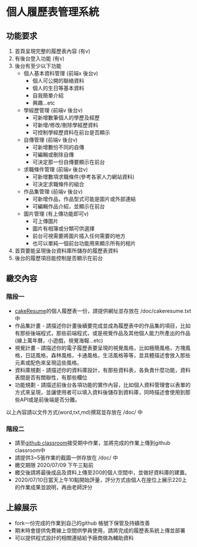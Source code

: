 # 個人履歷表管理系統
## 功能要求
1. 首頁呈現完整的履歷表內容 (有v)
2. 有後台登入功能 (有v)
3. 後台有至少以下功能
   * 個人基本資料管理 (前端x 後台v)
     * 個人可公開的聯絡資料
     * 個人的生日等基本資料
     * 自我簡單介紹
     * 興趣...etc
   * 學經歷管理 (前端v 後台v)
     * 可新增數筆個人的學歷及經歷
     * 可新增/修改/刪除學經歷資料
     * 可控制學經歷資料在前台是否顯示
   * 自傳管理 (前端v 後台v)
     * 可新增數份不同的自傳
     * 可編輯或刪除自傳
     * 可決定那一份自傳要顯示在前台
   * 求職條件管理 (前端v 後台v)
     * 可新增數項求職條件(參考各家人力網站資料)
     * 可決定求職條件的組合
   * 作品集管理 (前端v 後台v)
     * 可新增作品，作品型式可能是圖片或外部連結
     * 可編輯作品介紹，並顯示在前台
   * 圖片管理 (有上傳功能即可v)
     * 可上傳圖片
     * 圖片有相簿或分類可供選擇
     * 前台可視需要將圖片插入任何需要的地方
     * 也可以單純一個前台功能用來顯示所有的相片
4. 首頁要能呈現後台資料庫所儲存的履歷表資料
5. 後台的履歷項目能控制是否顯示在前台

## 繳交內容
### 階段一
* [cakeResume](https://www.cakeresume.com/)的個人履歷表一份，請提供網址並存放在 /doc/cakeresume.txt中
* 作品集計畫 - 請描述你計畫後續要完成並成為履歷表中的作品集的項目，比如有那些後端程式，那些前端程式，或是視覺作品及其他個人能力所產出的作品(線上萬年曆，小遊戲，視覺海報...etc)
* 視覺計畫 - 請描述你的電子履歷表要呈現的視覺風格，比如極簡風格，方塊風格，日誌風格，森林風格，卡通風格，生活風格等等，並具體描述會放入那些元素或配色來呈現這些風格。
* 資料庫規劃 - 請描述你的資料庫設計，有那些資料表，各負責什麼功能，資料表間是否有關聯性，有那些欄位
* 功能規劃 - 請描述前後台各項功能的實作內容，比如個人資料管理會以表單的方式來呈現，並讓使用者可以填入資料後儲存到資料庫，同時描述會使用到那些API或是前後端是否分離。

以上內容請以文件方式(word,txt,md)撰寫並存放在 /doc/ 中

### 階段二
* 請至[github classroom](https://classroom.github.com/a/tuM7KfzP)接受期中作業，並將完成的作業上傳到github classroom中
* 請提供3~5張作業的截圖一併存放在 /doc/ 中
* 繳交期限 2020/07/09 下午三點前
* 繳交後請將最後成品及資料上傳至200的個人空間中，並做好資料庫的建置。
* 2020/07/10日當天上午10點開始評量，評分方式由個人在座位上展示220上的作業成果並說明，再由老師評分

## 上線展示
* fork一份完成的作業到自己的github 帳號下保管及持續改善
* 期末時會提供免費線上空間供學員使用，請將完成的履歷表系統上傳並部署
* 可以提供程式設計的相關連結給予廠商做為輔助資料

